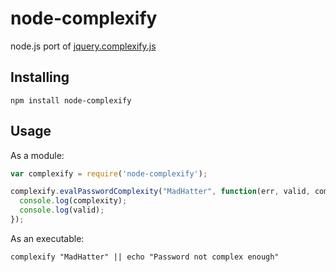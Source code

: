node-complexify
===============

node.js port of [jquery.complexify.js](https://github.com/danpalmer/jquery.complexify.js/)

## Installing
```
npm install node-complexify
```

## Usage
As a module:
```javascript
var complexify = require('node-complexify');

complexify.evalPasswordComplexity("MadHatter", function(err, valid, complexity) {
  console.log(complexity);
  console.log(valid);
});
```

As an executable:
```
complexify "MadHatter" || echo "Password not complex enough"
```
